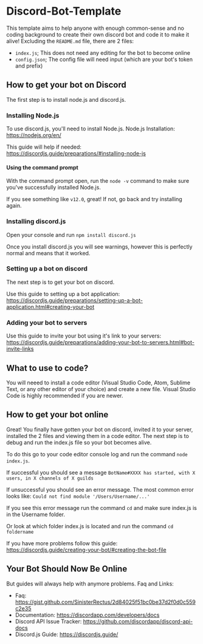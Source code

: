 # Discord-Bot-Template
This template aims to help anyone with enough common-sense and no coding background to create their own discord bot and code it to make it alive!
Excluding the `README.md` file, there are 2 files: 
- `index.js`; This does not need any editing for the bot to become online
- `config.json`; The config file will need input (which are your bot's token and prefix)

## How to get your bot on Discord
The first step is to install node.js and discord.js. 
### Installing Node.js
To use discord.js, you'll need to install Node.js. 
Node.js Installation: https://nodejs.org/en/

This guide will help if needed: https://discordjs.guide/preparations/#installing-node-js

#### Using the command prompt

With the command prompt open, run the `node -v` command to make sure you've successfully installed Node.js.

If you see something like `v12.0`, great! If not, go back and try installing again.

### Installing discord.js
Open your console and run `npm install discord.js`

Once you install discord.js you will see warnings, however this is perfectly normal and means that it worked.

### Setting up a bot on discord
The next step is to get your bot on discord.

Use this guide to setting up a bot application: https://discordjs.guide/preparations/setting-up-a-bot-application.html#creating-your-bot
### Adding your bot to servers
Use this guide to invite your bot using it's link to your servers: https://discordjs.guide/preparations/adding-your-bot-to-servers.html#bot-invite-links
## What to use to code?
You will neeed to install a code editor (Visual Studio Code, Atom, Sublime Text, or any other editor of your choice) and create a new file.
Visual Studio Code is highly recommended if you are newer.

## How to get your bot online
Great! You finally have gotten your bot on discord, invited it to your server, installed the 2 files and viewing them in a code editor.
The next step is to debug and run the index.js file so your bot becomes alive.

To do this go to your code editor console log and run the command `node index.js`.

If successful you should see a message `BotName#XXXX has started, with X users, in X channels of X guilds`

If unsuccessful you should see an error message. The most common error looks like: `Could not find module '/Users/Username/...'`

If you see this error message run the command `cd` and make sure index.js is in the Username folder.

Or look at which folder index.js is located and run the command `cd foldername`

If you have more problems follow this guide: https://discordjs.guide/creating-your-bot/#creating-the-bot-file
## Your Bot Should Now Be Online
But guides will always help with anymore problems. Faq and Links:
 - Faq: https://gist.github.com/SinisterRectus/2d84025f51bc0be37d2f0d0c559c2e35
 - Documentation: https://discordapp.com/developers/docs
 - Discord API Issue Tracker: https://github.com/discordapp/discord-api-docs
 - Discord.js Guide: https://discordjs.guide/
